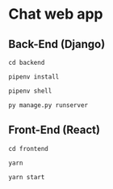 # Chat web app

## Back-End (Django)

`cd backend`

`pipenv install`

`pipenv shell`

`py manage.py runserver`

## Front-End (React)

`cd frontend`

`yarn`

`yarn start`

